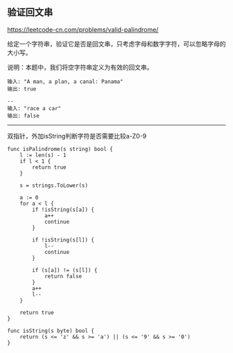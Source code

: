 ## 验证回文串

https://leetcode-cn.com/problems/valid-palindrome/


给定一个字符串，验证它是否是回文串，只考虑字母和数字字符，可以忽略字母的大小写。

说明：本题中，我们将空字符串定义为有效的回文串。

```
输入: "A man, a plan, a canal: Panama"
输出: true

--
输入: "race a car"
输出: false
```
---

双指针，外加isString判断字符是否需要比较a-Z0-9

```
func isPalindrome(s string) bool {
    l := len(s) - 1
    if l < 1 {
        return true
    }

    s = strings.ToLower(s)

    a := 0 
    for a < l {
        if !isString(s[a]) {
            a++
            continue
        }

        if !isString(s[l]) {
            l--
            continue
        }

        if (s[a]) != (s[l]) {
            return false
        }
        a++
        l--
    }

    return true
}

func isString(s byte) bool {
    return (s <= 'z' && s >= 'a') || (s <= '9' && s >= '0')
}
```

